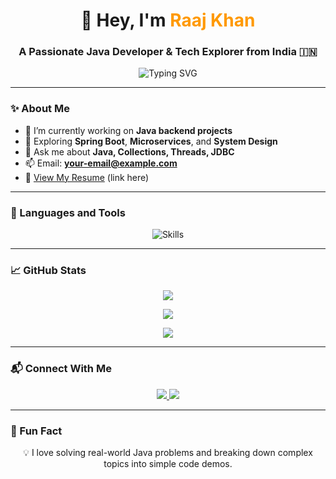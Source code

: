 <!-- Profile README.md -->

<h1 align="center">
  👋 Hey, I'm <span style="color:#ff9900;">Raaj Khan</span>
</h1>

<h3 align="center">A Passionate Java Developer & Tech Explorer from India 🇮🇳</h3>

<p align="center">
  <img src="https://readme-typing-svg.herokuapp.com?font=Fira+Code&duration=4000&pause=1000&color=F7A41D&center=true&vCenter=true&width=435&lines=Core+Java+%7C+Spring+Boot+%7C+JDBC+%7C+MySQL;Multithreading+%7C+Collection+Framework;DSA+%7C+Mini+Projects+%7C+System+Design" alt="Typing SVG" />
</p>

---

### ✨ About Me

- 🔭 I’m currently working on **Java backend projects**
- 🌱 Exploring **Spring Boot**, **Microservices**, and **System Design**
- 💬 Ask me about **Java, Collections, Threads, JDBC**
- 📫 Email: **your-email@example.com**
- 📄 [View My Resume](#) (link here)

---

### 🚀 Languages and Tools

<p align="center">
  <img src="https://skillicons.dev/icons?i=java,spring,mysql,hibernate,git,github,html,css,js" alt="Skills" />
</p>

---

### 📈 GitHub Stats

<p align="center">
  <img src="https://github-readme-stats.vercel.app/api?username=your-github-username&show_icons=true&theme=tokyonight&hide_border=false&rank_icon=github" />
</p>

<p align="center">
  <img src="https://github-readme-streak-stats.herokuapp.com?user=your-github-username&theme=tokyonight&hide_border=false" />
</p>

<p align="center">
  <img src="https://github-readme-stats.vercel.app/api/top-langs/?username=your-github-username&layout=compact&theme=tokyonight&hide_border=false" />
</p>

---

### 📬 Connect With Me

<p align="center">
  <a href="mailto:your-email@example.com">
    <img src="https://img.shields.io/badge/Gmail-D14836?style=for-the-badge&logo=gmail&logoColor=white" />
  </a>
  <a href="https://linkedin.com/in/your-linkedin">
    <img src="https://img.shields.io/badge/LinkedIn-blue?style=for-the-badge&logo=linkedin&logoColor=white" />
  </a>
</p>

---

### 🎯 Fun Fact
<p align="center">
💡 I love solving real-world Java problems and breaking down complex topics into simple code demos.
</p>
